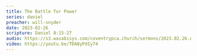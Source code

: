 ```yaml
---
title: The Battle for Power
series: daniel
preacher: will-snyder
date: 2023-02-26
scripture: Daniel 8:15-27
audio: https://s3.wasabisys.com/coventrypca.church/sermons/2023.02.26.A The Battle for Power - Will Snyder.mp3
video: https://youtu.be/TDA8yPdIy74
---
```

